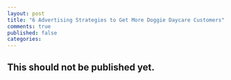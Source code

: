 ```yaml
---
layout: post
title: "6 Advertising Strategies to Get More Doggie Daycare Customers"
comments: true
published: false
categories:
---
```


## This should not be published yet.
